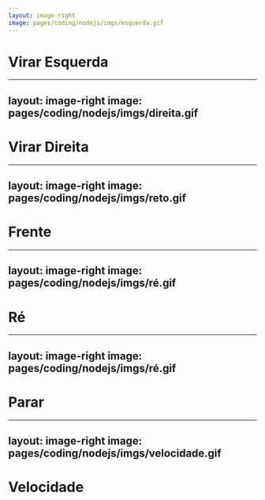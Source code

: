 ```yaml
---
layout: image-right
image: pages/coding/nodejs/imgs/esquerda.gif
---
```

# Virar Esquerda




---
layout: image-right
image: pages/coding/nodejs/imgs/direita.gif
---

# Virar Direita





---
layout: image-right
image: pages/coding/nodejs/imgs/reto.gif
---

# Frente





---
layout: image-right
image: pages/coding/nodejs/imgs/ré.gif
---

# Ré





---
layout: image-right
image: pages/coding/nodejs/imgs/ré.gif
---

# Parar




---
layout: image-right
image: pages/coding/nodejs/imgs/velocidade.gif
---

# Velocidade


